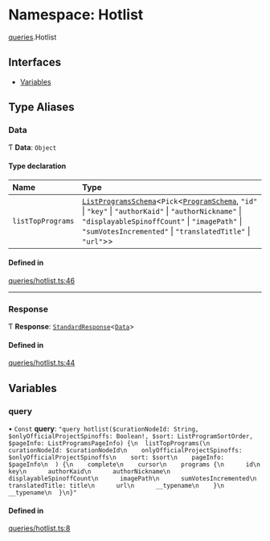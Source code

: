 # Namespace: Hotlist

[queries](queries.md).Hotlist

## Interfaces

- [Variables](../interfaces/queries.Hotlist.Variables.md)

## Type Aliases

### Data

Ƭ **Data**: `Object`

#### Type declaration

| Name | Type |
| :------ | :------ |
| `listTopPrograms` | [`ListProgramsSchema`](../interfaces/ListProgramsSchema.md)\<`Pick`\<[`ProgramSchema`](../interfaces/ProgramSchema.md), ``"id"`` \| ``"key"`` \| ``"authorKaid"`` \| ``"authorNickname"`` \| ``"displayableSpinoffCount"`` \| ``"imagePath"`` \| ``"sumVotesIncremented"`` \| ``"translatedTitle"`` \| ``"url"``\>\> |

#### Defined in

[queries/hotlist.ts:46](https://github.com/bhavjitChauhan/khan-api/blob/b7f7b44b/src/queries/hotlist.ts#L46)

___

### Response

Ƭ **Response**: [`StandardResponse`](../README.md#standardresponse)\<[`Data`](queries.Hotlist.md#data)\>

#### Defined in

[queries/hotlist.ts:44](https://github.com/bhavjitChauhan/khan-api/blob/b7f7b44b/src/queries/hotlist.ts#L44)

## Variables

### query

• `Const` **query**: ``"query hotlist($curationNodeId: String, $onlyOfficialProjectSpinoffs: Boolean!, $sort: ListProgramSortOrder, $pageInfo: ListProgramsPageInfo) {\n  listTopPrograms(\n    curationNodeId: $curationNodeId\n    onlyOfficialProjectSpinoffs: $onlyOfficialProjectSpinoffs\n    sort: $sort\n    pageInfo: $pageInfo\n  ) {\n    complete\n    cursor\n    programs {\n      id\n      key\n      authorKaid\n      authorNickname\n      displayableSpinoffCount\n      imagePath\n      sumVotesIncremented\n      translatedTitle: title\n      url\n      __typename\n    }\n    __typename\n  }\n}"``

#### Defined in

[queries/hotlist.ts:8](https://github.com/bhavjitChauhan/khan-api/blob/b7f7b44b/src/queries/hotlist.ts#L8)
